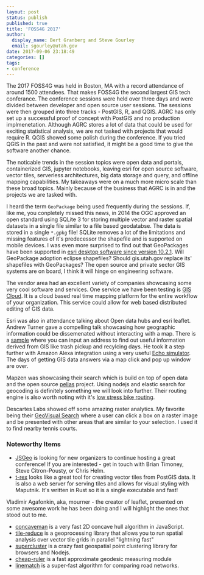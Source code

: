 ```yaml
---
layout: post
status: publish
published: true
title: 'FOSS4G 2017'
author:
  display_name: Bert Granberg and Steve Gourley
  email: sgourley@utah.gov
date: 2017-09-06 23:18:49
categories: []
tags:
- conference
---
```


The 2017 FOSS4G was held in Boston, MA with a record attendance of around 1500 attendees. That makes FOSS4G the second largest GIS tech conferance. The conference sessions were held over three days and were divided between developer and open source user sessions. The sessions were then grouped into three tracks - PostGIS, R, and QGIS. AGRC has only set up a successful proof of concept with PostGIS and no production implmenetation. Although AGRC stores a lot of data that could be used for exciting statistical analysis, we are not tasked with projects that would require R. QGIS showed some polish during the conference. If you tried QGIS in the past and were not satisfied, it might be a good time to give the software another chance.

The noticable trends in the session topics were open data and portals, containerized GIS, jupyter notebooks, leaving esri for open source software, vector tiles, serverless architectures, big data storage and query, and offline mapping capabilities. My takeaways were on a much more micro scale than these broad topics. Mainly because of the business that AGRC is in and the projects we are tasked with.

I heard the term `GeoPackage` being used frequently during the sessions. If, like me, you conpletely missed this news, in 2014 the OGC approved an open standard using SQLite 3 for storing multiple vector and raster spatial datasets in a single file similar to a file based geodatabse. The data is stored in a single `*.gpkg` file! SQLite removes a lot of the limitations and missing features of it's predecessor the shapefile and is supported on mobile devices. I was even more surprised to find out that GeoPackages have been supported in [esri desktop software since version 10.2.1](https://blogs.esri.com/esri/arcgis/2014/04/14/support-for-ogc-geopackages-in-arcgis/). Will GeoPackage adoption eclipse shapefiles? Should gis.utah.gov replace its' shapefiles with GeoPackages? The open source and private sector GIS systems are on board, I think it will hinge on engineering software.

The vendor area had an excellent variety of companies showcasing some very cool software and services. One service we have been testing is [GIS Cloud](http://www.giscloud.com/). It is a cloud based real time mapping platform for the entire workflow of your organization. This service could allow for web based distributed editing of GIS data. 

Esri was also in attendance talking about Open data hubs and esri leaflet. Andrew Turner gave a compelling talk showcasing how geographic information could be dissemenated without interacting with a map. There is a [sample](http://mystreet.surge.sh/) where you can input an address to find out useful information derived from GIS like trash pickup and recylcing days. He took it a step further with Amazon Alexa integration using a very useful [Echo simulator](https://echosim.io/). The days of getting GIS data answers via a map click and pop up window are over. 

Mapzen was showcasing their search which is build on top of open data and the open source [pelias](https://github.com/pelias/pelias) project. Using nodejs and elastic search for geocoding is definitely something we will look into further. Their routing engine is also worth noting with it's [low stress bike routing](https://mapzen.com/blog/low-stress-bike-routing/). 

Descartes Labs showed off some amazing raster analytics. My favorite being their [GeoVisual Search](https://www.descarteslabs.com/search.html) where a user can click a box on a raster image and be presented with other areas that are similar to your selection. I used it to find nearby tennis courts.

### Noteworthy Items

- [JSGeo](http://www.jsgeo.com/) is looking for new organizers to continue hosting a great conference! If you are interested - get in touch with Brian Timoney, Steve Citron-Pousty, or Chris Helm.
- [t-rex](http://t-rex.tileserver.ch/) looks like a great tool for creating vector tiles from PostGIS data. It is also a web server for serving tiles and allows for visual styling with Maputnik. It's written in Rust so it is a single executable and fast!

Vladimir Agafonkin, aka, mourner - the creator of leaflet, presented on some awesome work he has been doing and I will highlight the ones that stood out to me.
- [concaveman](https://github.com/mapbox/concaveman) is a very fast 2D concave hull algorithm in JavaScript.
- [tile-reduce](https://github.com/mapbox/tile-reduce) is a geoprocessing library that allows you to run spatial analysis over vector tile grids in parallel "lightning fast"
- [supercluster](https://github.com/mapbox/supercluster) is a crazy fast geospatial point clustering library for browsers and Nodejs.
- [cheap-ruler](https://github.com/mapbox/cheap-ruler) is a fast approximate geodesic measuring module
- [linematch](https://github.com/mapbox/linematch) is a super-fast algorithm for comparing road networks.
